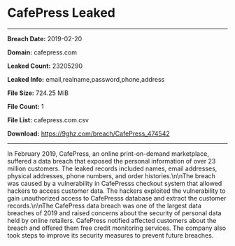 # CafePress Leaked

------------
**Breach Date:** 2019-02-20

**Domain:** cafepress.com

**Leaked Count:** 23205290

**Leaked Info:** email,realname,password,phone,address

**File Size:** 724.25 MiB

**File Count:** 1

**File List:** cafepress.com.csv

**Download:** https://9ghz.com/breach/CafePress_474542

------------
In February 2019, CafePress, an online print-on-demand marketplace, suffered a data breach that exposed the personal information of over 23 million customers. The leaked records included names, email addresses, physical addresses, phone numbers, and order histories.\n\nThe breach was caused by a vulnerability in CafePresss checkout system that allowed hackers to access customer data. The hackers exploited the vulnerability to gain unauthorized access to CafePresss database and extract the customer records.\n\nThe CafePress data breach was one of the largest data breaches of 2019 and raised concerns about the security of personal data held by online retailers. CafePress notified affected customers about the breach and offered them free credit monitoring services. The company also took steps to improve its security measures to prevent future breaches.
